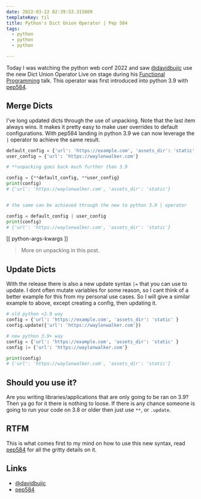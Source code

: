 ```yaml
---
date: 2022-03-22 02:39:53.315809
templateKey: til
title: Python's Dict Union Operator | Pep 584
tags:
  - python
  - python
  - python

---
```


Today I was watching the python web conf 2022 and saw
[@davidbujic](https://twitter.com/davidvujic) use the new Dict Union Operator
Live on stage during his [Functional
Programming](https://2022.pythonwebconf.com/presentations/functional-python)
talk.  This operator was first introduced into python 3.9 with [pep584](https://peps.python.org/pep-0584/).

## Merge Dicts

I've long updated dicts through the use of unpacking.  Note that the last item
always wins.  It makes it pretty easy to make user overrides to default
configurations.  With pep584 landing in python 3.9 we can now leverage the `|`
operator to achieve the same result.

``` python
default_config = {'url': 'https://example.com', 'assets_dir': 'static' }
user_config = {'url': 'https://waylonwalker.com'}

# **unpacking goes back much further than 3.9

config = {**default_config, **user_config}
print(config)
# {'url': 'https://waylonwalker.com', 'assets_dir': 'static'}


# the same can be achieved through the new to python 3.9 | operator

config = default_config | user_config
print(config)
# {'url': 'https://waylonwalker.com', 'assets_dir': 'static'}
```

[[ python-args-kwargs ]]

> More on unpacking in this post.

## Update Dicts

With the release there is also a new update syntax `|=` that you can use to
update.  I dont often mutate variables for some reason, so I cant think of a
better example for this from my personal use cases. So I will give a similar
example to above, except creating a config, then updating it.

``` python
# old python <3.9 way
config = {'url': 'https://example.com', 'assets_dir': 'static' }
config.update({'url': 'https://waylonwalker.com'})

# new python 3.9+ way
config = {'url': 'https://example.com', 'assets_dir': 'static' }
config |= {'url': 'https://waylonwalker.com'}

print(config)
# {'url': 'https://waylonwalker.com', 'assets_dir': 'static'}
```

## Should you use it?

Are you writing libraries/applications that are only going to be ran on 3.9?
Then ya go for it there is nothing to loose.  If there is any chance someone is
going to run your code on 3.8 or older then just use `**`, or `.update`.

## RTFM

This is what comes first to my mind on how to use this new syntax, read
[pep584](https://peps.python.org/pep-0584/) for all the gritty details on it.

## Links

* [@davidbujic](https://twitter.com/davidvujic)
* [pep584](https://peps.python.org/pep-0584/)
